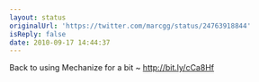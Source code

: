 ```yaml
---
layout: status
originalUrl: 'https://twitter.com/marcgg/status/24763918844'
isReply: false
date: 2010-09-17 14:44:37
---
```


Back to using Mechanize for a bit ~ http://bit.ly/cCa8Hf
